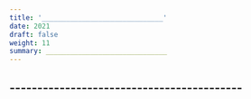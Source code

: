 ```yaml
---
title: '______________________________'
date: 2021
draft: false
weight: 11
summary: ______________________________
---
```

## ------------------------------------------
